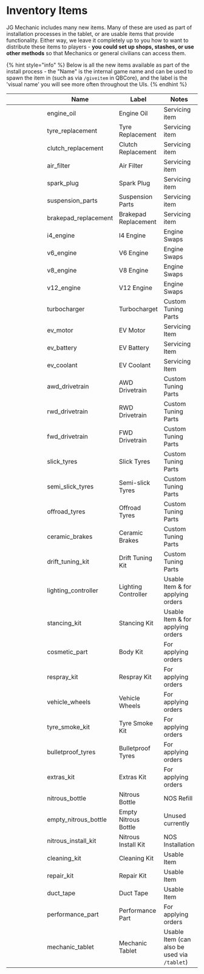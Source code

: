 # Inventory Items

JG Mechanic includes many new items. Many of these are used as part of installation processes in the tablet, or are usable items that provide functionality. Either way, we leave it completely up to you how to want to distribute these items to players - **you could set up shops, stashes, or use other methods** so that Mechanics or general civilians can access them.

{% hint style="info" %}
Below is all the new items available as part of the install process - the "Name" is the internal game name and can be used to spawn the item in (such as via `/giveitem` in QBCore), and the label is the 'visual name' you will see more often throughout the UIs.
{% endhint %}

<table><thead><tr><th width="105"></th><th>Name</th><th>Label</th><th>Notes</th></tr></thead><tbody><tr><td><img src="../.gitbook/assets/engine_oil (6).png" alt="" data-size="original"></td><td>engine_oil</td><td>Engine Oil</td><td>Servicing item</td></tr><tr><td><img src="../.gitbook/assets/tyre_replacement (5).png" alt="" data-size="original"></td><td>tyre_replacement</td><td>Tyre Replacement</td><td>Servicing item</td></tr><tr><td><img src="../.gitbook/assets/clutch_replacement (6).png" alt="" data-size="original"></td><td>clutch_replacement</td><td>Clutch Replacement</td><td>Servicing item</td></tr><tr><td><img src="../.gitbook/assets/air_filter (7).png" alt="" data-size="original"></td><td>air_filter</td><td>Air Filter</td><td>Servicing item</td></tr><tr><td><img src="../.gitbook/assets/spark_plug (5).png" alt="" data-size="original"></td><td>spark_plug</td><td>Spark Plug</td><td>Servicing item</td></tr><tr><td><img src="../.gitbook/assets/suspension_parts (5).png" alt="" data-size="original"></td><td>suspension_parts</td><td>Suspension Parts</td><td>Servicing item</td></tr><tr><td><img src="../.gitbook/assets/brakepad_replacement (7).png" alt="" data-size="original"></td><td>brakepad_replacement</td><td>Brakepad Replacement</td><td>Servicing item</td></tr><tr><td><img src="../.gitbook/assets/i4_engine (6).png" alt="" data-size="original"></td><td>i4_engine</td><td>I4 Engine</td><td>Engine Swaps</td></tr><tr><td><img src="../.gitbook/assets/v6_engine (5).png" alt="" data-size="original"></td><td>v6_engine</td><td>V6 Engine</td><td>Engine Swaps</td></tr><tr><td><img src="../.gitbook/assets/v8_engine (5).png" alt="" data-size="original"></td><td>v8_engine</td><td>V8 Engine</td><td>Engine Swaps</td></tr><tr><td><img src="../.gitbook/assets/v12_engine (5).png" alt="" data-size="original"></td><td>v12_engine</td><td>V12 Engine</td><td>Engine Swaps</td></tr><tr><td><img src="../.gitbook/assets/turbocharger (5).png" alt="" data-size="original"></td><td>turbocharger</td><td>Turbocharget</td><td>Custom Tuning Parts</td></tr><tr><td><img src="../.gitbook/assets/ev_motor (6).png" alt="" data-size="original"></td><td>ev_motor</td><td>EV Motor</td><td>Servicing Item</td></tr><tr><td><img src="../.gitbook/assets/ev_battery (6).png" alt="" data-size="original"></td><td>ev_battery</td><td>EV Battery</td><td>Servicing Item</td></tr><tr><td><img src="../.gitbook/assets/ev_coolant (6).png" alt="" data-size="original"></td><td>ev_coolant</td><td>EV Coolant</td><td>Servicing Item</td></tr><tr><td><img src="../.gitbook/assets/awd_drivetrain (7).png" alt="" data-size="original"></td><td>awd_drivetrain</td><td>AWD Drivetrain</td><td>Custom Tuning Parts</td></tr><tr><td><img src="../.gitbook/assets/rwd_drivetrain (5).png" alt="" data-size="original"></td><td>rwd_drivetrain</td><td>RWD Drivetrain</td><td>Custom Tuning Parts</td></tr><tr><td><img src="../.gitbook/assets/fwd_drivetrain (6).png" alt="" data-size="original"></td><td>fwd_drivetrain</td><td>FWD Drivetrain</td><td>Custom Tuning Parts</td></tr><tr><td><img src="../.gitbook/assets/slick_tyres (5).png" alt="" data-size="original"></td><td>slick_tyres</td><td>Slick Tyres</td><td>Custom Tuning Parts</td></tr><tr><td><img src="../.gitbook/assets/semi_slick_tyres (5).png" alt="" data-size="original"></td><td>semi_slick_tyres</td><td>Semi-slick Tyres</td><td>Custom Tuning Parts</td></tr><tr><td><img src="../.gitbook/assets/offroad_tyres (5).png" alt="" data-size="original"></td><td>offroad_tyres</td><td>Offroad Tyres</td><td>Custom Tuning Parts</td></tr><tr><td><img src="../.gitbook/assets/ceramic_brakes (6).png" alt="" data-size="original"></td><td>ceramic_brakes</td><td>Ceramic Brakes</td><td>Custom Tuning Parts</td></tr><tr><td><img src="../.gitbook/assets/drift_tuning_kit (6).png" alt="" data-size="original"></td><td>drift_tuning_kit</td><td>Drift Tuning Kit</td><td>Custom Tuning Parts</td></tr><tr><td><img src="../.gitbook/assets/lighting_controller (6).png" alt="" data-size="original"></td><td>lighting_controller</td><td>Lighting Controller</td><td>Usable Item &#x26; for applying orders</td></tr><tr><td><img src="../.gitbook/assets/stancing_kit (5).png" alt="" data-size="original"></td><td>stancing_kit</td><td>Stancing Kit</td><td>Usable Item &#x26; for applying orders</td></tr><tr><td><img src="../.gitbook/assets/cosmetic_part (6).png" alt="" data-size="original"></td><td>cosmetic_part</td><td>Body Kit</td><td>For applying orders</td></tr><tr><td><img src="../.gitbook/assets/respray_kit (5).png" alt="" data-size="original"></td><td>respray_kit</td><td>Respray Kit</td><td>For applying orders</td></tr><tr><td><img src="../.gitbook/assets/vehicle_wheels (5).png" alt="" data-size="original"></td><td>vehicle_wheels</td><td>Vehicle Wheels</td><td>For applying orders</td></tr><tr><td><img src="../.gitbook/assets/tyre_smoke_kit (5).png" alt="" data-size="original"></td><td>tyre_smoke_kit</td><td>Tyre Smoke Kit</td><td>For applying orders</td></tr><tr><td><img src="../.gitbook/assets/bulletproof_tyres (6).png" alt="" data-size="original"></td><td>bulletproof_tyres</td><td>Bulletproof Tyres</td><td>For applying orders</td></tr><tr><td><img src="../.gitbook/assets/extras_kit (6).png" alt="" data-size="original"></td><td>extras_kit</td><td>Extras Kit</td><td>For applying orders</td></tr><tr><td><img src="../.gitbook/assets/nitrous_bottle (5).png" alt="" data-size="original"></td><td>nitrous_bottle</td><td>Nitrous Bottle</td><td>NOS Refill</td></tr><tr><td><img src="../.gitbook/assets/empty_nitrous_bottle (6).png" alt="" data-size="original"></td><td>empty_nitrous_bottle</td><td>Empty Nitrous Bottle</td><td>Unused currently</td></tr><tr><td><img src="../.gitbook/assets/nitrous_install_kit (5).png" alt="" data-size="original"></td><td>nitrous_install_kit</td><td>Nitrous Install Kit</td><td>NOS Installation</td></tr><tr><td><img src="../.gitbook/assets/cleaning_kit (6).png" alt="" data-size="original"></td><td>cleaning_kit</td><td>Cleaning Kit</td><td>Usable Item</td></tr><tr><td><img src="../.gitbook/assets/repair_kit (5).png" alt="" data-size="original"></td><td>repair_kit</td><td>Repair Kit</td><td>Usable Item</td></tr><tr><td><img src="../.gitbook/assets/duct_tape (6).png" alt="" data-size="original"></td><td>duct_tape</td><td>Duct Tape</td><td>Usable Item</td></tr><tr><td><img src="../.gitbook/assets/performance_part (5).png" alt="" data-size="original"></td><td>performance_part</td><td>Performance Part</td><td>For applying orders</td></tr><tr><td><img src="../.gitbook/assets/mechanic_tablet (5).png" alt="" data-size="original"></td><td>mechanic_tablet</td><td>Mechanic Tablet</td><td>Usable Item (can also be used via <code>/tablet</code>)</td></tr></tbody></table>
